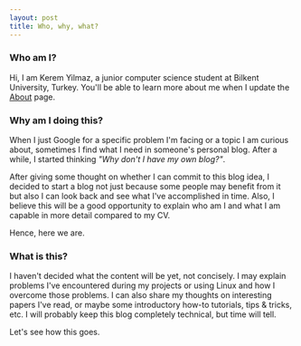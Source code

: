 ```yaml
---
layout: post
title: Who, why, what?
---
```


### Who am I?

Hi, I am Kerem Yilmaz, a junior computer science student at Bilkent University, Turkey. You'll be able to learn more about me when I update the [About](/about) page. 

### Why am I doing this?

When I just Google for a specific problem I'm facing or a topic I am curious about, sometimes I find what I need in someone's personal blog. After a while, I started thinking _"Why don't I have my own blog?"_. 

After giving some thought on whether I can commit to this blog idea, I decided to start a blog not just because some people may benefit from it but also I can look back and see what I've accomplished in time. Also, I believe this will be a good opportunity to explain who am I and what I am capable in more detail compared to my CV.

Hence, here we are.

### What is this?


I haven't decided what the content will be yet, not concisely. I may explain problems I've encountered during my projects or using Linux and how I overcome those problems. I can also share my thoughts on interesting papers I've read, or maybe some introductory how-to tutorials, tips & tricks, etc. I will probably keep this blog completely technical, but time will tell. 

Let's see how this goes.